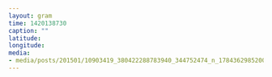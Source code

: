 ```yaml
---
layout: gram
time: 1420138730
caption: ""
latitude: 
longitude: 
media:
- media/posts/201501/10903419_380422288783940_344752474_n_17843629852000351.jpg
---
```

